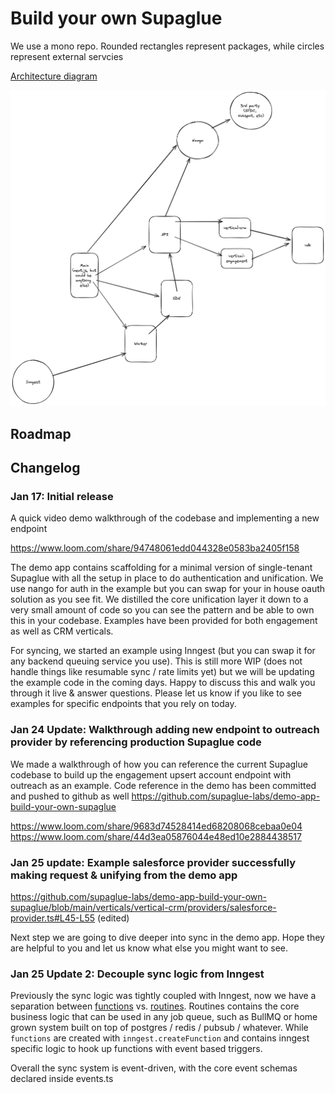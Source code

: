 # Build your own Supaglue

We use a mono repo. Rounded rectangles represent packages, while circles represent external servcies

[Architecture diagram](https://excalidraw.com/#json=5DResE9Kv68kPiyig_-K_,hieAlBHX-7njUkD3sS7Bbg)

![architecture.png](./architecture.png)

## Roadmap

## Changelog

### Jan 17: Initial release
A quick video demo walkthrough of the codebase and implementing a new endpoint 

https://www.loom.com/share/94748061edd044328e0583ba2405f158

The demo app contains scaffolding for a minimal version of single-tenant Supaglue with all the setup in place to do authentication and unification. 
We use nango for auth in the example but you can swap for your in house oauth solution as you see fit. We distilled the core unification layer it down to a very small amount of code so you can see the pattern and be able to own this in your codebase. Examples have been provided for both engagement as well as CRM verticals.

For syncing, we started an example using Inngest (but you can swap it for any backend queuing service you use). This is still more WIP (does not handle things like resumable sync / rate limits yet) but we will be updating the example code in the coming days.
Happy to discuss this and walk you through it live & answer questions. Please let us know if you like to see examples for specific endpoints that you rely on today.

### Jan 24 Update: Walkthrough adding new endpoint to outreach provider by referencing production Supaglue code

We made a walkthrough of how you can reference the current Supaglue codebase to build up the engagement upsert account endpoint with outreach as an example. Code reference in the demo has been committed and pushed to github as well https://github.com/supaglue-labs/demo-app-build-your-own-supaglue 

https://www.loom.com/share/9683d74528414ed68208068cebaa0e04
https://www.loom.com/share/44d3ea05876044e48ed10e2884438517

### Jan 25 update: Example salesforce provider successfully making request & unifying from the demo app

https://github.com/supaglue-labs/demo-app-build-your-own-supaglue/blob/main/verticals/vertical-crm/providers/salesforce-provider.ts#L45-L55 (edited)

Next step we are going to dive deeper into sync in the demo app. Hope they are helpful to you and let us know what else you might want to see. 

### Jan 25 Update 2: Decouple sync logic from Inngest

Previously the sync logic was tightly coupled with Inngest, now we have a separation between [functions](./packages/worker/inngest/functions.ts) vs. [routines](./packages/worker/routines.ts). Routines contains the core business logic that can be used in any job queue, such as BullMQ or home grown system built on top of postgres / redis / pubsub / whatever. While `functions` are created with `inngest.createFunction` and contains inngest specific logic to hook up functions with event based triggers. 

Overall the sync system is event-driven, with the core event schemas declared inside events.ts